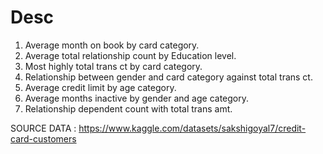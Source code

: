 # Desc

1. Average month on book by card category.
2. Average total relationship count by Education level.
3. Most highly total trans ct by card category.
4. Relationship between gender and card category against total trans ct.
5. Average credit limit by age category.
6. Average months inactive by gender and age category.
7. Relationship dependent count with total trans amt.

SOURCE DATA : https://www.kaggle.com/datasets/sakshigoyal7/credit-card-customers
